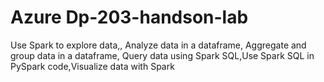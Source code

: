 # Azure Dp-203-handson-lab


Use Spark to explore data,, Analyze data in a dataframe, Aggregate and group data in a dataframe, Query data using Spark SQL,Use Spark SQL in PySpark code,Visualize data with Spark

